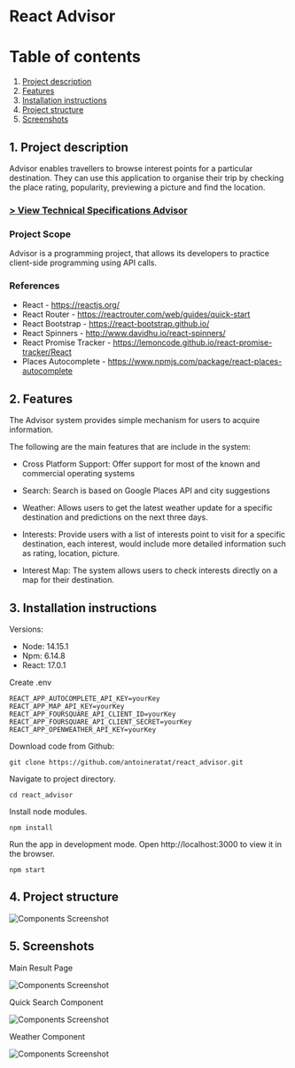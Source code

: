 # React Advisor

# Table of contents

1. [Project description](#description)
2. [Features](#features)
3. [Installation instructions](#installation)
4. [Project structure](#structure)
5. [Screenshots](#screenshots)

## 1. Project description<a name="description"></a>

Advisor enables travellers to browse interest points for a particular destination. They can use this application to organise their trip by checking the place rating, popularity, previewing a picture and find the location.

### [> View Technical Specifications Advisor](screenshots/Specifications_Project_Advisor.pdf)

### Project Scope

Advisor is a programming project, that allows its developers to practice client-side programming using API calls.

### References

-   React - https://reactjs.org/
-   React Router - https://reactrouter.com/web/guides/quick-start
-   React Bootstrap - https://react-bootstrap.github.io/
-   React Spinners - http://www.davidhu.io/react-spinners/
-   React Promise Tracker - https://lemoncode.github.io/react-promise-tracker/React
-   Places Autocomplete - https://www.npmjs.com/package/react-places-autocomplete

## 2. Features<a name="features"></a>

The Advisor system provides simple mechanism for users to acquire information.

The following are the main features that are include in the system:

-   Cross Platform Support: Offer support for most of the known and commercial operating systems

-   Search: Search is based on Google Places API and city suggestions

-   Weather: Allows users to get the latest weather update for a specific destination and predictions on the next three days.

-   Interests: Provide users with a list of interests point to visit for a specific destination, each interest, would include more detailed information such as rating, location, picture.

-   Interest Map: The system allows users to check interests directly on a map for their destination.

## 3. Installation instructions<a name="installation"></a>

Versions:

-   Node: 14.15.1
-   Npm: 6.14.8
-   React: 17.0.1

Create .env

```shell
REACT_APP_AUTOCOMPLETE_API_KEY=yourKey
REACT_APP_MAP_API_KEY=yourKey
REACT_APP_FOURSQUARE_API_CLIENT_ID=yourKey
REACT_APP_FOURSQUARE_API_CLIENT_SECRET=yourKey
REACT_APP_OPENWEATHER_API_KEY=yourKey
```

Download code from Github:

```shell
git clone https://github.com/antoineratat/react_advisor.git
```

Navigate to project directory.

```shell
cd react_advisor
```

Install node modules.

```shell
npm install
```

Run the app in development mode. Open http://localhost:3000 to view it in the browser.

```shell
npm start
```

## 4. Project structure<a name="structure"></a>

![Components Screenshot](https://github.com/antoineratat/react_advisor/blob/master/screenshots/Components_Advisor.png?raw=true)

## 5. Screenshots<a name="screenshots"></a>

Main Result Page

![Components Screenshot](https://github.com/antoineratat/react_advisor/blob/master/screenshots/main_search.PNG?raw=true)

Quick Search Component

![Components Screenshot](https://github.com/antoineratat/react_advisor/blob/master/screenshots/quick_search_component.PNG?raw=true)

Weather Component

![Components Screenshot](https://github.com/antoineratat/react_advisor/blob/master/screenshots/weather_component.png?raw=true)
